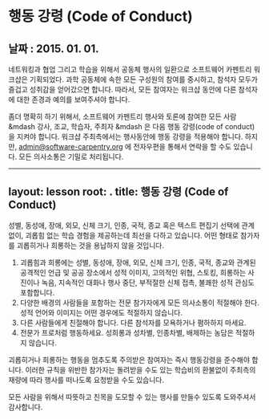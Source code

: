 # 행동 강령 (Code of Conduct)
## 날짜 : 2015. 01. 01.

네트워킹과 협업 그리고 학습을 위해서 공동체 행사의 일환으로 소프트웨어 카펜트리 워크샵은 기획되었다. 과학 공동체에 속한 모든 구성원의 참여를 중시하고, 참석자 모두가 즐겁고 성취감을 얻어갔으면 합니다.  따라서, 모든 참여자는 워크샵 동안에 다른 참석자에 대한 존경과 예의를 보여주셔야 합니다.  

좀더 명확히 하기 위해서, 소프트웨어 카펜트리 행사와 토론에 참여한 모든 사람 &mdash 강사, 조교, 학습자, 주최자 &mdash 은 다음 행동 강령(code of conduct)을 지켜야 합니다. 워크샵 주최측에서는 행사동안에 행동 강령을 적용해야 합니다.
하지만, admin@software-carpentry.org 에 전자우편을 통해서 연락을 할 수도 있습니다. 모든 의사소통은 기밀로 처리됩니다.  

---
layout: lesson
root: .
title: 행동 강령 (Code of Conduct)
---

성별, 동성애, 장애, 외모, 신체 크기, 인종, 국적, 종교 혹은 텍스트 편집기 선택에 관계없이, 괴롭힘 없는 학습 경험을 제공하는데 최선을 다하고 있습니다.
어떤 형태로 참가자를 괴롭히거나 희롱하는 것을 용납하지 않을 것입니다.  

1. 괴롭힘과 희롱에는 성별, 동성애, 장애, 외모, 신체 크기, 인종, 국적, 종교와 관계된 공격적인 언급 및 공공 장소에서 성적 이미지, 고의적인 위협, 스토킹, 희롱하는 사진이나 녹음, 지속적인 대화나 행사 중단, 부적절한 신체 접촉, 불쾌한 성적 관심도 포함합니다.  
2. 다양한 배경의 사람들을 포함하는 전문 참가자에게 모든 의사소통이 적절해야 한다. 성적 언어와 이미지는 어떤 경우에도 적절하지 않습니다.  
3. 다른 사람들에게 친절해야 합니다. 다른 참석자를 모욕하거나 폄하하지 마세요.  
4. 전문가 프로처럼 행동하세요. 성희롱과 성차별, 인종차별, 배제하는 농담은 적절하지 않습니다.  

괴롭히거나 희롱하는 행동을 멈추도록 주의받은 참여자는 즉시 행동강령을 준수해야 합니다. 이러한 규칙을 위반한 참가자는 돌려받을 수도 있는 학습비의 환불없이 주최측의 재량에 따라 행사를 떠나도록 요청받을 수도 있습니다.

모든 사람을 위해서 따뜻하고 친목을 도모할 수 있는 행사를 만들수 있도록 도와주셔서 감사합니다.